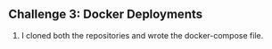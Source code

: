 ## Challenge 3: Docker Deployments

1. I cloned both the repositories and wrote the docker-compose file.